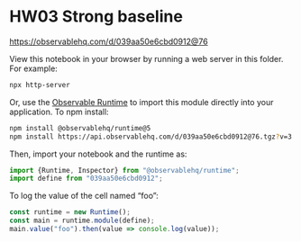 # HW03 Strong baseline

https://observablehq.com/d/039aa50e6cbd0912@76

View this notebook in your browser by running a web server in this folder. For
example:

~~~sh
npx http-server
~~~

Or, use the [Observable Runtime](https://github.com/observablehq/runtime) to
import this module directly into your application. To npm install:

~~~sh
npm install @observablehq/runtime@5
npm install https://api.observablehq.com/d/039aa50e6cbd0912@76.tgz?v=3
~~~

Then, import your notebook and the runtime as:

~~~js
import {Runtime, Inspector} from "@observablehq/runtime";
import define from "039aa50e6cbd0912";
~~~

To log the value of the cell named “foo”:

~~~js
const runtime = new Runtime();
const main = runtime.module(define);
main.value("foo").then(value => console.log(value));
~~~
